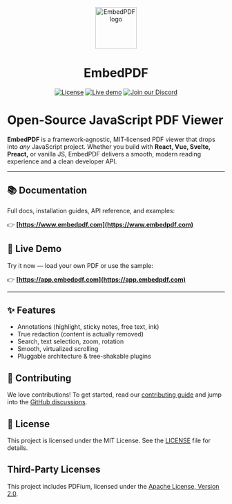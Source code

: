 <div align="center">
  <a href="https://www.embedpdf.com">
    <img alt="EmbedPDF logo" src="https://www.embedpdf.com/logo-192.png" height="96">
  </a>

  <h1>EmbedPDF</h1>

  <!-- Badges -->

  <a href="https://github.com/embedpdf/embed-pdf-viewer/blob/main/LICENSE"><img alt="License" src="https://img.shields.io/npm/l/@embedpdf/pdfium.svg?style=for-the-badge&labelColor=000000"></a>
  <a href="https://snippet.embedpdf.com/"><img alt="Live demo" src="https://img.shields.io/badge/Try%20the%20Live%20Demo-ff1493.svg?style=for-the-badge&labelColor=000000"></a>
  <a href="https://discord.gg/mHHABmmuVU"><img alt="Join our Discord" src="https://img.shields.io/discord/1351694551047475313?logo=discord&style=for-the-badge&labelColor=000000"></a>
</div>

# Open‑Source JavaScript PDF Viewer

**EmbedPDF** is a framework‑agnostic, MIT‑licensed PDF viewer that drops into *any* JavaScript project. Whether you build with **React, Vue, Svelte, Preact,** or vanilla JS, EmbedPDF delivers a smooth, modern reading experience and a clean developer API.

---

## 📚 Documentation

Full docs, installation guides, API reference, and examples:  

👉 **[https://www.embedpdf.com](https://www.embedpdf.com)**

## 🚀 Live Demo

Try it now — load your own PDF or use the sample:

👉 **[https://app.embedpdf.com](https://app.embedpdf.com)**

---

## ✨ Features

- Annotations (highlight, sticky notes, free text, ink)
- True redaction (content is actually removed)
- Search, text selection, zoom, rotation
- Smooth, virtualized scrolling
- Pluggable architecture & tree-shakable plugins

## 🤝 Contributing

We love contributions! To get started, read our [contributing guide](CONTRIBUTING.md) and jump into the [GitHub discussions](https://github.com/embedpdf/embed-pdf-viewer/discussions).

## 📄 License

This project is licensed under the MIT License. See the [LICENSE](LICENSE) file for details.

## Third-Party Licenses

This project includes PDFium, licensed under the [Apache License, Version 2.0](packages/pdfium/LICENSE.pdfium). 
